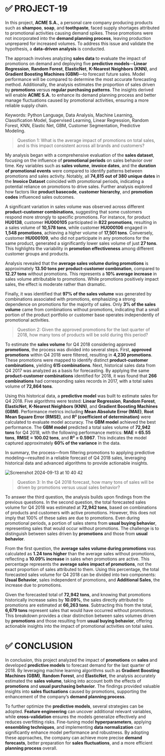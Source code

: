 # ✅ PROJECT-19

In this project, **ACME S.A.**, a personal care company producing products such as **shampoo**, **soap**, and **toothpaste**, faced supply shortages attributed to promotional activities causing demand spikes. These promotions were not incorporated into the **demand planning process**, leaving production unprepared for increased volumes. To address this issue and validate the hypothesis, a **data-driven analysis** is conducted.

The approach involves analyzing **sales data** to evaluate the impact of promotions on demand and deploying five **predictive models**—**Linear Regression**, **Random Forest**, **ElasticNet**, **K-Nearest Neighbors (KNN)**, and **Gradient Boosting Machines (GBM)**—to forecast future sales. Model performance will be compared to determine the most accurate forecasting method. Additionally, the analysis estimates the proportion of sales driven by **promotions** versus **regular purchasing patterns**. The insights derived will enable **ACME S.A.** to enhance its demand planning process and better manage fluctuations caused by promotional activities, ensuring a more reliable supply chain.

Keywords: Python Language, Data Analysis, Machine Learning, Classification Model, Supervised Learning, Linear Regression, Random Forest, KNN, Elastic Net, GBM, Customer Segmentation, Predictive Modeling.

> Question 1: What is the average impact of promotions on total sales, and is this impact consistent across all brands and customers?

My analysis began with a comprehensive evaluation of the **sales dataset**, focusing on the influence of **promotional periods** on sales behavior over time. Key variables such as **sales volume**, **invoice dates**, and the **duration of promotional events** were compared to identify patterns between promotions and sales activity. Notably, all **74,815 out of 380 unique dates** in the **Invoice Dataset** coincided with promotional periods, indicating a potential reliance on promotions to drive sales. Further analysis explored how factors like **product basecode**, **customer hierarchy**, and **promotion codes** influenced sales outcomes.

A significant variation in sales volume was observed across different **product-customer combinations**, suggesting that some customers respond more strongly to specific promotions. For instance, for product **HU0138**, customer **HU000105** participated in **822 promotions**, resulting in a sales volume of **10,578 tons**, while customer **HU000106** engaged in **1,548 promotions**, achieving a higher volume of **17,501 tons**. Conversely, customer **HU000109**, who did not participate in any promotions for the same product, generated a significantly lower sales volume of just **27 tons**. This highlights the variability in **promotion effectiveness** among different customer groups and products.

Analysis revealed that the **average sales volume during promotions** is approximately **13.50 tons per product-customer combination**, compared to **12.27 tons** without promotions. This represents a **10% average increase** in sales volume attributable to promotions. While promotions positively impact sales, the effect is moderate rather than dramatic.

Finally, it was identified that **97% of the sales volume** was generated by combinations associated with promotions, emphasizing a strong dependence on promotions for the majority of sales. Only **3% of the sales volume** came from combinations without promotions, indicating that a small portion of the product portfolio or customer base operates independently of promotional activities.

> Question 2: Given the approved promotions for the last quarter of 2018, how many tons of products will be sold during this period?

To estimate the **sales volume** for Q4 2018 considering approved **promotions**, the process was divided into several steps. First, **approved promotions** within Q4 2018 were filtered, resulting in **4,230 promotions**. These promotions were mapped to identify distinct **product-customer combinations**, yielding **615 combinations**. Next, historical sales data from Q4 2017 was analyzed as a basis for forecasting. By applying the same **product-customer combinations** identified for 2018, it was found that **266 combinations** had corresponding sales records in 2017, with a total sales volume of **72,864 tons**.

Using this historical data, a **predictive model** was built to estimate sales for Q4 2018. Five algorithms were tested: **Linear Regression**, **Random Forest**, **ElasticNet**, **K-Nearest Neighbors (KNN)**, and **Gradient Boosting Machines (GBM)**. Performance metrics including **Mean Absolute Error (MAE)**, **Root Mean Square Error (RMSE)**, and **R² (coefficient of determination)** were calculated to evaluate model accuracy. The **GBM model** achieved the best performance. The **GBM model** predicted a total sales volume of **72,942 tons** for Q4 2018, with the following performance metrics: **MAE = 65.55 tons**, **RMSE = 100.02 tons**, and **R² = 0.5967**. This indicates the model captured approximately **60% of the variance** in the data.

In summary, the process—from filtering promotions to applying predictive modeling—resulted in a reliable forecast of Q4 2018 sales, leveraging historical data and advanced algorithms to provide actionable insights.

![Screenshot 2024-09-13 at 10 40 42](https://github.com/user-attachments/assets/cd80d8e4-b34b-4f64-8238-f732ec1a3c61)

> Question 3: In the Q4 2018 forecast, how many tons of sales will be driven by promotions versus usual sales behavior?

To answer the third question, the analysis builds upon findings from the previous questions. In the second question, the total forecasted sales volume for Q4 2018 was estimated at **72,942 tons**, based on combinations of products and customers with active promotions. However, this does not imply that 100% of these sales are due to promotions. Even during promotional periods, a portion of sales stems from **usual buying behavior**, representing sales that would occur without promotions. The challenge is to distinguish between sales driven by **promotions** and those from **usual behavior**.

From the first question, the **average sales volume during promotions** was calculated as **1.24 tons higher** than the average sales without promotions, reflecting a **10.09% increase** in sales when promotions are active. This percentage represents the **average sales impact of promotions**, not the exact proportion of sales attributed to them. Using this percentage, the total forecasted sales volume for Q4 2018 can be divided into two components: **Usual Behavior**, sales independent of promotions, and **Additional Sales**, the increase due to promotions.

Given the forecasted total of **72,942 tons**, and knowing that promotions historically increase sales by **10.09%**, the sales directly attributed to promotions are estimated at **66,263 tons**. Subtracting this from the total, **6,679 tons** represent sales that would have occurred without promotions. This breakdown provides a clear distinction between sales volumes driven by **promotions** and those resulting from **usual buying behavior**, offering actionable insights into the impact of promotional activities on total sales.

# ✅ CONCLUSION

In conclusion, this project analyzed the impact of **promotions** on **sales** and developed **predictive models** to forecast demand for the last quarter of 2018. By leveraging machine learning algorithms such as **Gradient Boosting Machines (GBM)**, **Random Forest**, and **ElasticNet**, the analysis accurately estimated the **sales volume**, taking into account both the effects of **promotions** and **usual purchasing behavior**. The findings provided valuable insights into **sales fluctuations** caused by promotions, supporting the enhancement of the company’s **demand planning process**.

To further optimize the **predictive models**, several strategies can be adopted. **Feature engineering** can uncover additional relevant variables, while **cross-validation** ensures the models generalize effectively and reduces overfitting risks. Fine-tuning model **hyperparameters**, applying **ensembling techniques**, and implementing **data normalization** can significantly enhance model performance and robustness. By adopting these approaches, the company can achieve more precise **demand forecasts**, better preparation for **sales fluctuations**, and a more efficient **planning process** overall.
